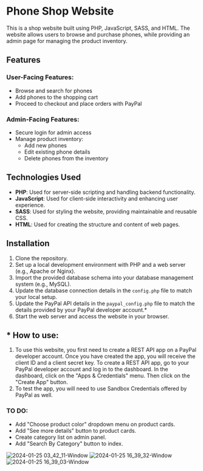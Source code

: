 # Phone Shop Website

This is a shop website built using PHP, JavaScript, SASS, and HTML. The website allows users to browse and purchase phones, while providing an admin page for managing the product inventory.

## Features

### User-Facing Features:

- Browse and search for phones
- Add phones to the shopping cart 
- Proceed to checkout and place orders with PayPal

### Admin-Facing Features:

- Secure login for admin access
- Manage product inventory:
  - Add new phones
  - Edit existing phone details
  - Delete phones from the inventory

## Technologies Used

- **PHP**: Used for server-side scripting and handling backend functionality.
- **JavaScript**: Used for client-side interactivity and enhancing user experience.
- **SASS**: Used for styling the website, providing maintainable and reusable CSS.
- **HTML**: Used for creating the structure and content of web pages.

## Installation

1. Clone the repository.
2. Set up a local development environment with PHP and a web server (e.g., Apache or Nginx).
3. Import the provided database schema into your database management system (e.g., MySQL).
4. Update the database connection details in the `config.php` file to match your local setup.
5. Update the PayPal API details in the `paypal_config.php` file to match the details provided by your PayPal developer account.*
6. Start the web server and access the website in your browser.

## * How to use: 

1. To use this website, you first need to create a REST API app on a PayPal developer account. Once you have created the app, you will receive the client ID and a client secret key. To create a REST API app, go to your PayPal developer account and log in to the dashboard. In the dashboard, click on the "Apps & Credentials" menu. Then click on the "Create App" button.
2. To test the app, you will need to use Sandbox Credentials offered by PayPal as well.

### TO DO:
- Add "Choose product color" dropdown menu on product cards.
- Add "See more details" button to product cards.
- Create category list on admin panel.
- Add "Search By Category" button to index.

![2024-01-25 03_42_11-Window](https://github.com/Acosta01-dev/Shop/assets/79601880/5648806d-4060-4424-ad66-0cb8f225995c)
![2024-01-25 16_39_32-Window](https://github.com/Acosta01-dev/Shop_PHP-PayPal/assets/79601880/0493240b-3f3d-4825-b7e6-a87e3f98f1b7)
![2024-01-25 16_39_03-Window](https://github.com/Acosta01-dev/Shop_PHP-PayPal/assets/79601880/71b44186-8b11-49b6-bf58-78f8f2589073)

